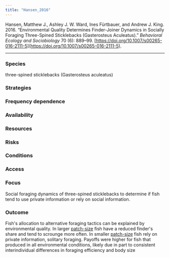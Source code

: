 ```yaml
---
title: "Hansen_2016"
---
```


Hansen, Matthew J., Ashley J. W. Ward, Ines Fürtbauer, and Andrew J. King. 2016. “Environmental Quality Determines Finder-Joiner Dynamics in Socially Foraging Three-Spined Sticklebacks (Gasterosteus Aculeatus).” _Behavioral Ecology and Sociobiology_ 70 (6): 889–99. [https://doi.org/10.1007/s00265-016-2111-5](https://doi.org/10.1007/s00265-016-2111-5).

---

### Species
three-spined sticklebacks  (Gasterosteus aculeatus)

### Strategies

### Frequency dependence

### Availability

### Resources

### Risks

### Conditions

### Access

### Focus
Social foraging dynamics of three-spined sticklebacks to determine if fish tend to use private information or rely on social information. 

### Outcome
Fish's allocation to alternative foraging tactics can be explained by environmental quality. In larger [patch-size](../topics/patch-size.md) fish have a reduced finder's share and tend to scrounge more often. In smaller [patch-size](../topics/patch-size.md) fish rely on private information, solitary foraging. Payoffs were higher for fish that produced in all environmental conditions, likely due in part to consistent interindividual differences in foraging efficiency and body size